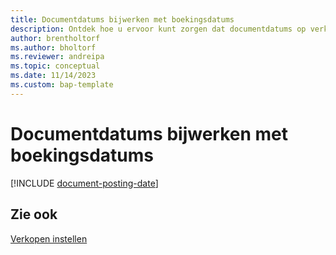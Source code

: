 ```yaml
---
title: Documentdatums bijwerken met boekingsdatums
description: Ontdek hoe u ervoor kunt zorgen dat documentdatums op verkoop- en inkoopdocumenten overeenkomen met de boekingsdatums.
author: brentholtorf
ms.author: bholtorf
ms.reviewer: andreipa
ms.topic: conceptual
ms.date: 11/14/2023
ms.custom: bap-template
---
```

# Documentdatums bijwerken met boekingsdatums

[!INCLUDE [document-posting-date](includes/document-posting-date.md)]

## Zie ook

[Verkopen instellen](sales-setup-sales.md)